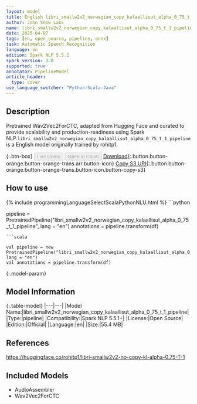 ```yaml
---
layout: model
title: English libri_smallw2v2_norwegian_copy_kalaallisut_alpha_0_75_t_1_pipeline pipeline Wav2Vec2ForCTC from rohitp1
author: John Snow Labs
name: libri_smallw2v2_norwegian_copy_kalaallisut_alpha_0_75_t_1_pipeline
date: 2025-04-07
tags: [en, open_source, pipeline, onnx]
task: Automatic Speech Recognition
language: en
edition: Spark NLP 5.5.1
spark_version: 3.0
supported: true
annotator: PipelineModel
article_header:
  type: cover
use_language_switcher: "Python-Scala-Java"
---
```


## Description

Pretrained Wav2Vec2ForCTC, adapted from Hugging Face and curated to provide scalability and production-readiness using Spark NLP.`libri_smallw2v2_norwegian_copy_kalaallisut_alpha_0_75_t_1_pipeline` is a English model originally trained by rohitp1.

{:.btn-box}
<button class="button button-orange" disabled>Live Demo</button>
<button class="button button-orange" disabled>Open in Colab</button>
[Download](https://s3.amazonaws.com/auxdata.johnsnowlabs.com/public/models/libri_smallw2v2_norwegian_copy_kalaallisut_alpha_0_75_t_1_pipeline_en_5.5.1_3.0_1744011384788.zip){:.button.button-orange.button-orange-trans.arr.button-icon}
[Copy S3 URI](s3://auxdata.johnsnowlabs.com/public/models/libri_smallw2v2_norwegian_copy_kalaallisut_alpha_0_75_t_1_pipeline_en_5.5.1_3.0_1744011384788.zip){:.button.button-orange.button-orange-trans.button-icon.button-copy-s3}

## How to use



<div class="tabs-box" markdown="1">
{% include programmingLanguageSelectScalaPythonNLU.html %}
```python

pipeline = PretrainedPipeline("libri_smallw2v2_norwegian_copy_kalaallisut_alpha_0_75_t_1_pipeline", lang = "en")
annotations =  pipeline.transform(df)   

```
```scala

val pipeline = new PretrainedPipeline("libri_smallw2v2_norwegian_copy_kalaallisut_alpha_0_75_t_1_pipeline", lang = "en")
val annotations = pipeline.transform(df)

```
</div>

{:.model-param}
## Model Information

{:.table-model}
|---|---|
|Model Name:|libri_smallw2v2_norwegian_copy_kalaallisut_alpha_0_75_t_1_pipeline|
|Type:|pipeline|
|Compatibility:|Spark NLP 5.5.1+|
|License:|Open Source|
|Edition:|Official|
|Language:|en|
|Size:|55.4 MB|

## References

https://huggingface.co/rohitp1/libri-smallw2v2-no-copy-kl-alpha-0.75-T-1

## Included Models

- AudioAssembler
- Wav2Vec2ForCTC